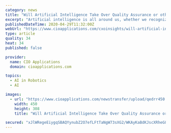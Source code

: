 ```yaml
---
category: news
title: "Will Artificial Intelligence Take Over Quality Assurance or other Technology Jobs"
excerpt: "Artificial intelligence is all around us, whether we recognize it or not. From your smart assistant on your phone to the Netflix recommendation that keeps you bingewatching, we are continually engaging with Artificial Intelligence in our everyday life."
publishedDateTime: 2020-04-29T11:32:00Z
webUrl: "https://www.cioapplications.com/cxoinsights/will-artificial-intelligence-take-over-quality-assurance-or-other-technology-jobs-nid-5865.html"
type: article
quality: 34
heat: 34
published: false

provider:
  name: CIO Applications
  domain: cioapplications.com

topics:
  - AI in Robotics
  - AI

images:
  - url: "https://www.cioapplications.com/newstransfer/upload/qedrr450.jpg"
    width: 450
    height: 308
    title: "Will Artificial Intelligence Take Over Quality Assurance or other Technology Jobs"

secured: "xJlWRegeEiygqSBAQYynubZ2O7efLFtTaNgW73sXG2/WKAyKaBdKJscXRheG8+8GKldWJQuzwAWc+ZQQwLa09T9XmBwH2GYYxXz04HYscYj9MNPr9Re20PxuPSXXl3kQCPjPItiJ2mz4U3ALxarCkFwbhivVo1CfDuRUhNu8CIdlmbhe6kpvhWfeiCznJqPRfw3gJFG/nPXL2ahOUyDIxAP5A3Rv4mNTbFRTkdYTwv3lXgT9POhP3DT7xPMGFiVvHpRD8cnn4bqui+M3+dJG7dwOva0PM9YZ5TIgo8DjXlHuoaxgVzOhmLZKvil8l9eD;KN0AniYCbNeSwmi3rQemkA=="
---
```


